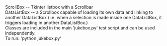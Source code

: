 ScrollBox -- Tkinter listbox with a Scrollbar
<br />
DataListBox -- a Scrollbox capable of loading its own data
and linking to another DataListBox (i.e. when a selection is made
inside one DataListBox, it triggers loading in another DataListBox.)
<br />
Classes are included in the main 'jukebox.py' test script and can be used independently.
<br/>To run:  'python jukebox.py'